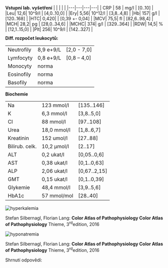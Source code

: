 
<div class="w3-row">
<bdl-tabs idlist="biochemie,hyperkalemia,dehydratation" titlelist="Výsledky vyšetření, Hyperkalémie,Dehydratace"></bdl-tabs>
<div id="biochemie">
<div class="w3-third">
<div class="w3-sand w3-large w3-padding w3-margin">


**Vstupní lab. vyšetření**
| | | | |
|---|---|---|---|
| CRP | 58 | mg/l | [0..10] |
|Leu| 12,6| 10^9/l |	[4,0..10,0] |
|Ery| 5,56| 10^12/l |	[3,8..4,8] |
|Hb| 157| g/l |		[120..168] |
|HTC| 0,420| |		[0,39 +- 0,04] |
|MCV| 75,5| fl |		[82,6..98,4] |
|MCH| 28,2| pg |		[28,0..34,6] |
|MCHC| 374| g/l |		[329..364] |
|RDW| 14,5| % |		[12,1..15,0] |
|Plt| 256| 10^9/l | 		[142..327] |

</div>

</div>
<div class="w3-third">
<div class="w3-sand w3-large w3-padding w3-margin" style="line-height:0.9">

**Diff. rozpočet leukocytů:**

| | | |
|----|------------|------------|
| Neutrofily | 8,9 e+9/L| [2,0 - 7,0] |
| Lymfocyty | 0,8 e+9/L | [0,8 – 4,0] |
| Monocyty | norma | |
| Eosinofily | norma | |
| Basofily | norma | |
**Biochemie**

| | | |
|----|------------|------------|
| Na | 123 mmol/l | [135..146] |
| K | 6,3 mmol/l | [3,8..5,0] |
| Cl | 88 mmol/l | [97..108] |
| Urea | 18,0 mmol/l | [1,8..6,7] |
| Kreatinin | 152 umol/l | [27..88] |
| Bilirub. celk. | 10,2 μmol/l | [2..17] |
| ALT | 0,2 ukat/l | [0,05..0,6] |
| AST | 0,38 ukat/l | [0,1..0,63] |
| ALP | 2,06 ukat/l | [0,67..2,15] |
| GMT | 0,15 ukat/l | [0,1..0,39] |
| Glykemie |  48,4 mmol/l | [3,9..5,6] |
| HbA1c | 57 mmol/mol | [28..40] |

</div>
</div>
</div>

<div class="w3-twothird" id="hyperkalemia">

![hyperkalemia](hyperkalemia.jpg)

Stefan Silbernagl, Florian Lang: **Color Atlas of Pathophysiology
Color Atlas of Pathophysiology** Thieme, 3<sup>rd</sup>edition, 2016 

</div>
<div class="w3-twothird" id="dehydratation">

![hyponatremia](hyponatremia.jpg)

Stefan Silbernagl, Florian Lang: **Color Atlas of Pathophysiology
Color Atlas of Pathophysiology** Thieme, 3<sup>rd</sup>edition, 2016 

</div>


<div class="w3-third">

<div class="w3-padding w3-margin">
<bdl-quizx id="q1" type="choice2" 
          question="2.1 Proč má pacient normální hematokrit (0,42), ale erytrocyty mají nižší MCV?" 
          answers="A. Vlivem hemokoncentrace při osmotické diuréze v kombinaci s hyperosmolaritou vedoucí ke zmenšení MCV erytrocytů, vliv může mít i dopočet těchto hodnot manuálně.|B. Dominantním mechanismem je alterace membrány erytrocytů při průchodu slezinou, erytrocyty poškozené hyperosmolárním prostředím a acidózou ztrácí část své membrány a zmenšují svůj povrch, nejsou však nadměrně destruovány, proto je hematokrit v normě." 
          correctoptions="true|false" 
          explanations="ano|ne" 
          buttontitle="zkontrolovat odpověď"></bdl-quizx>

<bdl-quizx id="q2" type="choice2" 
           question="2.2 Jaký je důvod leukocytózy a co by bylo vhodné doplnit za další vyšetření?" 
           answers="A. Pro leukocytózu bych doplnil diferenciální rozpočet leukocytů a CRP. V rozboru vidíme leukocytózu a elevaci CRP k hodnotě 58mg/L, predominantně v neutrofilech, což je dáno susp. konkomitantně probíhajícím infektem v kombinaci se stresovou reakcí, tedy vyplavením neutrofilů z KD a sleziny vlivem glukokortikoidů.|B. Pacient má suspektní konkomitantní hematologické onemocnění, nelze vyloučit leukémii či leukemizovaný lymfom, doplním vyšetření průtokovou cytometrií z periferní krve k vyloučení či potvrzení této možnosti a naplánuji trepanobiopsii." 
           correctoptions="true|false" 
           explanations="ano|ne" 
           buttontitle="zkontrolovat odpověď"></bdl-quizx>
<bdl-quizx id="q3" type="choice2" 
           question="2.3 Proč má pacient hyponatrémii?" 
           answers="A. Primárně vlivem osmotické diurézy, obecně by dehydratací a ztrátou vody mělo docházet spíše k hypernatrémii. Při hyperglykémii dochází k přesunům vody z intra do extracelulárního prostoru, tato voda sodík ředí a přispívá k hyponatrémii, zároveň vlivem ADH se snižuje exkrece vody, která sodík dále ředí, další příčinou může být i zvracení u některých pacientů se ztrátou sodíku.|B. Dominantně u pacienta dochází k narušení tubulárních funkcí vlivem dehydratace a snížené diurézy a to zejména v obl. proximálního tubulu, kde se vstřebává většina profiltrovaného sodíku. Odrazem této poruchy je i zvýšená frakční exkrece natria. Zároveň se vlivem aktivace stresové reakce a vegetativního nervového systému pacient výrazně potí, což přispívá k dalším ztrátam sodíku potem." 
           correctoptions="true|false" 
           explanations="ano|ne" 
           buttontitle="zkontrolovat odpověď"></bdl-quizx>
<bdl-quizx id="q4" type="choice2" 
           question="2.4 Proč má pacient hyperkalémii?" 
           answers="B. Nedostatek inzulinu vede u této komplikace k produkci ketonů a acidóze, acidóza způsobí přesun K+ z buněk, které se vylučuje relativně více nežli H+ vzhledem k vysoké aciditě extracelulární tekutiny, K+ se do buněk dostatečně nevrací (v ledvinách vede snížení vylučování K+ relativně k závažnosti hyperkalémie). Při dlouhotrvající komplikaci tohoto typu může být i proteokatabolismus svalové hmoty.|A. V ledvinách se kalium činností tubulů aktivně vyměňuje za glukózu, organismus se tedy snaží o vyloučení nadměrného množství glukózy a snížení glykémie, což na druhé straně vede k retenci kália, které organismus následně použivá ke kontrole ABR směnou za H+ na buněčné membráně." 
           correctoptions="true|false" 
           explanations="ano|ne" 
           buttontitle="zkontrolovat odpověď"></bdl-quizx>
<bdl-quizx id="q5" type="choice2" 
           question="2.5 Proč má pacient hyperglykémii?" 
           answers="A. Vzniká díky absolutnímu nedostatku inzulinu a nadprodukci glukagonu, který facilituje vstup glukózy do buněk, to u naprostého nedostatku inzulinu nenastává. Zároveň dochází ke glukoneogenezi v játrech.|B. Vzniká následkem nadměrného uvolňování glukózy ze zásob ve svalech a podkoží při aktivaci stresové reakce, deficit inzulinu vyvolává nadměrnou retenci glukózy intracelulárně a tělo tak ve snaze zvýšit glykémii extracelulárně k zajištění dostatečného přívodu do CNS aktivuje právě glukoneogenezi ve svalech a podkoží." 
           correctoptions="true|false" 
           explanations="ano|ne" 
           buttontitle="zkontrolovat odpověď"></bdl-quizx>
<bdl-quizx id="q6" type="choice2" 
           question="2.6 Co byste doplnili za vyšetření ke zhodnocení aktuální akutní poruchy vnitřního prostředí?" 
           answers="C. ASTRUP|A. Glykovaný hemoglobin|B. protilátky proti inzulinu a buňkám ostrůvků" 
           correctoptions="true|false|false" 
           explanations="ano|ne|ne" 
           buttontitle="zkontrolovat odpověď"></bdl-quizx>
<bdl-quiz-summary id="qs1">
  Shrnutí odpovědí:
</bdl-quiz-summary>          
<bdl-quiz-control ids="q1,q2,q3,q4,q5,q6,qs1"></bdl-quiz-control>          
</div>
</div>

</div>

